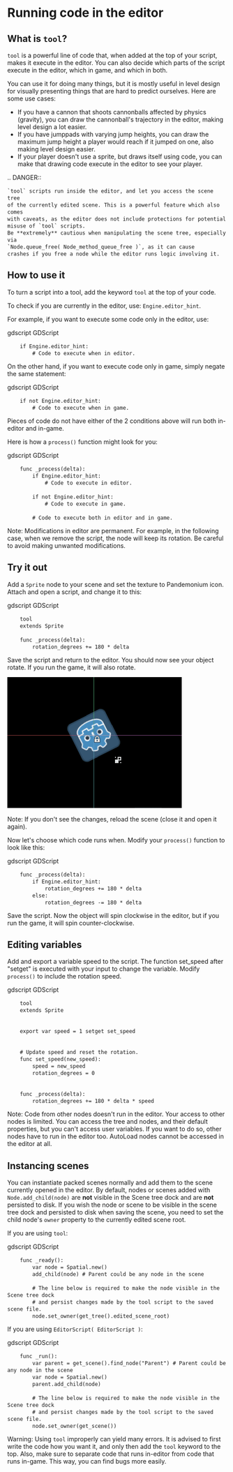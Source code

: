 

Running code in the editor
==========================

What is `tool`?
-----------------

`tool` is a powerful line of code that, when added at the top of your script, makes it execute in the editor. You can also decide which parts of the script execute in the editor, which in game, and which in both.

You can use it for doing many things, but it is mostly useful in level design for visually presenting things that are hard to predict ourselves. Here are some use cases:

- If you have a cannon that shoots cannonballs affected by physics (gravity), you can draw the cannonball's trajectory in the editor, making level design a lot easier.
- If you have jumppads with varying jump heights, you can draw the maximum jump height a player would reach if it jumped on one, also making level design easier.
- If your player doesn't use a sprite, but draws itself using code, you can make that drawing code execute in the editor to see your player.

.. DANGER::

    `tool` scripts run inside the editor, and let you access the scene tree
    of the currently edited scene. This is a powerful feature which also comes
    with caveats, as the editor does not include protections for potential
    misuse of `tool` scripts.
    Be **extremely** cautious when manipulating the scene tree, especially via
    `Node.queue_free( Node_method_queue_free )`, as it can cause
    crashes if you free a node while the editor runs logic involving it.

How to use it
-------------

To turn a script into a tool, add the keyword `tool` at the top of your code.

To check if you are currently in the editor, use: `Engine.editor_hint`.

For example, if you want to execute some code only in the editor, use:

gdscript GDScript

```
    if Engine.editor_hint:
        # Code to execute when in editor.
```

On the other hand, if you want to execute code only in game, simply negate the same statement:

gdscript GDScript

```
    if not Engine.editor_hint:
        # Code to execute when in game.
```

Pieces of code do not have either of the 2 conditions above will run both in-editor and in-game.

Here is how a `process()` function might look for you:

gdscript GDScript

```
    func _process(delta):
        if Engine.editor_hint:
            # Code to execute in editor.

        if not Engine.editor_hint:
            # Code to execute in game.

        # Code to execute both in editor and in game.
```

Note:
 Modifications in editor are permanent. For example, in the following case, when we remove the script, the node will keep its rotation. Be careful to avoid making unwanted modifications.

Try it out
-----------

Add a `Sprite` node to your scene and set the texture to Pandemonium icon. Attach and open a script, and change it to this:

gdscript GDScript

```
    tool
    extends Sprite

    func _process(delta):
        rotation_degrees += 180 * delta
```

Save the script and return to the editor. You should now see your object rotate. If you run the game, it will also rotate.

![](img/rotating_in_editor.gif)

Note:
 If you don't see the changes, reload the scene (close it and open it again).

Now let's choose which code runs when. Modify your `process()` function to look like this:

gdscript GDScript

```
    func _process(delta):
        if Engine.editor_hint:
            rotation_degrees += 180 * delta
        else:
            rotation_degrees -= 180 * delta
```

Save the script. Now the object will spin clockwise in the editor, but if you run the game, it will spin counter-clockwise.

Editing variables
-----------------
Add and export a variable speed to the script. The function set_speed after "setget" is executed with your input to change the variable.
Modify  `process()` to include the rotation speed.

gdscript GDScript

```
    tool
    extends Sprite


    export var speed = 1 setget set_speed


    # Update speed and reset the rotation.
    func set_speed(new_speed):
    	speed = new_speed
    	rotation_degrees = 0


    func _process(delta):
    	rotation_degrees += 180 * delta * speed
```


Note:
 Code from other nodes doesn't run in the editor. Your access to other nodes is limited. You can access the tree and nodes, and their default properties, but you can't access user variables. If you want to do so, other nodes have to run in the editor too. AutoLoad nodes cannot be accessed in the editor at all.

Instancing scenes
-----------------

You can instantiate packed scenes normally and add them to the scene currently
opened in the editor. By default, nodes or scenes added with
`Node.add_child(node)` are **not** visible
in the Scene tree dock and are **not** persisted to disk. If you wish the node
or scene to be visible in the scene tree dock and persisted to disk when saving
the scene, you need to set the child node's `owner`
property to the currently edited scene root.

If you are using `tool`:

gdscript GDScript

```
    func _ready():
        var node = Spatial.new()
        add_child(node) # Parent could be any node in the scene

        # The line below is required to make the node visible in the Scene tree dock
        # and persist changes made by the tool script to the saved scene file.
        node.set_owner(get_tree().edited_scene_root)
```

If you are using `EditorScript( EditorScript )`:

gdscript GDScript

```
    func _run():
        var parent = get_scene().find_node("Parent") # Parent could be any node in the scene
        var node = Spatial.new()
        parent.add_child(node)

        # The line below is required to make the node visible in the Scene tree dock
        # and persist changes made by the tool script to the saved scene file.
        node.set_owner(get_scene())
```

Warning:
 Using `tool` improperly can yield many errors. It is advised to first write the code how you want it, and only then add the `tool` keyword to the top. Also, make sure to separate code that runs in-editor from code that runs in-game. This way, you can find bugs more easily.
